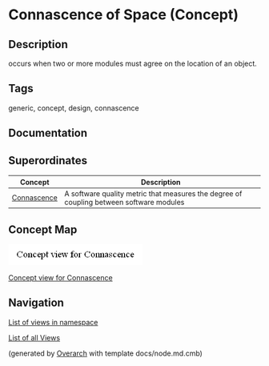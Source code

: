 
# Connascence of Space (Concept)
## Description
occurs when two or more modules must agree on the location of an object.


## Tags
generic, concept, design, connascence

## Documentation

## Superordinates
| Concept | Description |
|---|---|
| [Connascence](../../../software-development/complexity/connascence/connascence.md)| A software quality metric that measures the degree of coupling between software modules |

## Concept Map
![Concept view for Connascence](../../../software-development/complexity/connascence/concept-view.png)

[Concept view for Connascence](../../../software-development/complexity/connascence/concept-view.md)


## Navigation
[List of views in namespace](./views-in-namespace.md)

[List of all Views](../../../views.md)


(generated by [Overarch](https://github.com/soulspace-org/overarch) with template docs/node.md.cmb)
